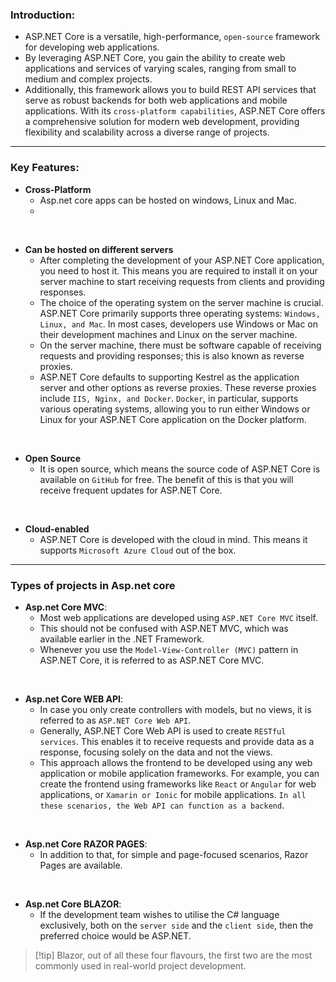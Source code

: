 
### **Introduction**:

- ASP.NET Core is a versatile, high-performance, `open-source` framework for developing web applications. 
- By leveraging ASP.NET Core, you gain the ability to create web applications and services of varying scales, ranging from small to medium and complex projects. 
- Additionally, this framework allows you to build REST API services that serve as robust backends for both web applications and mobile applications. With its `cross-platform capabilities`, ASP.NET Core offers a comprehensive solution for modern web development, providing flexibility and scalability across a diverse range of projects.


---

### **Key Features**:

- **Cross-Platform**
	- Asp.net core apps can be hosted on windows, Linux and Mac. 
	- 
	  
</br>

- **Can be hosted on different servers**
	- After completing the development of your ASP.NET Core application, you need to host it. This means you are required to install it on your server machine to start receiving requests from clients and providing responses. 
	- The choice of the operating system on the server machine is crucial. ASP.NET Core primarily supports three operating systems: `Windows, Linux, and Mac`. In most cases, developers use Windows or Mac on their development machines and Linux on the server machine.
	- On the server machine, there must be software capable of receiving requests and providing responses; this is also known as reverse proxies. 
	- ASP.NET Core defaults to supporting Kestrel as the application server and other options as reverse proxies. These reverse proxies include `IIS, Nginx, and Docker`. 
	  `Docker`, in particular, supports various operating systems, allowing you to run either Windows or Linux for your ASP.NET Core application on the Docker platform.

</br>

- **Open Source**
	- It is open source, which means the source code of ASP.NET Core is available on `GitHub` for free. The benefit of this is that you will receive frequent updates for ASP.NET Core.

</br>

- **Cloud-enabled**
	- ASP.NET Core is developed with the cloud in mind. This means it supports `Microsoft Azure Cloud` out of the box.


---


### **Types of projects in Asp.net core**

- **Asp.net Core MVC**:
	- Most web applications are developed using `ASP.NET Core MVC` itself. 
	- This should not be confused with ASP.NET MVC, which was available earlier in the .NET Framework. 
	- Whenever you use the `Model-View-Controller (MVC)` pattern in ASP.NET Core, it is referred to as ASP.NET Core MVC.

</br>

- **Asp.net Core WEB API**:
	- In case you only create controllers with models, but no views, it is referred to as `ASP.NET Core Web API`. 
	- Generally, ASP.NET Core Web API is used to create `RESTful services`. 
	  This enables it to receive requests and provide data as a response, focusing solely on the data and not the views. 
	- This approach allows the frontend to be developed using any web application or mobile application frameworks. 
	  For example, you can create the frontend using frameworks like `React` or `Angular` for web applications, or `Xamarin or Ionic` for mobile applications. 
	  `In all these scenarios, the Web API can function as a backend`.

</br>

- **Asp.net Core RAZOR PAGES**:
	- In addition to that, for simple and page-focused scenarios, Razor Pages are available.

</br>

- **Asp.net Core BLAZOR**:
	- If the development team wishes to utilise the C# language exclusively, both on the `server side` and the `client side`, then the preferred choice would be ASP.NET.

>[!tip] Blazor, out of all these four flavours, the first two are the most commonly used in real-world project development.


